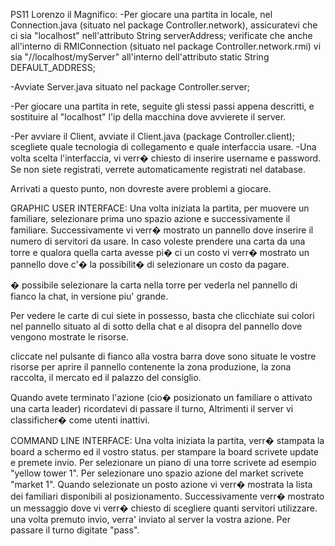PS11 Lorenzo il Magnifico:
-Per giocare una partita in locale, nel Connection.java (situato nel package Controller.network),
assicuratevi che ci sia "localhost" nell'attributo String serverAddress;
verificate che anche all'interno di RMIConnection (situato nel package Controller.network.rmi) vi sia "//localhost/myServer"
all'interno dell'attributo static String DEFAULT_ADDRESS;

-Avviate Server.java situato nel package Controller.server;

-Per giocare una partita in rete, seguite gli stessi passi appena descritti, e sostituire al "localhost" l'ip della macchina dove avvierete il server.

-Per avviare il Client, avviate il Client.java (package Controller.client); scegliete quale tecnologia di collegamento e quale interfaccia usare.
-Una volta scelta l'interfaccia, vi verr� chiesto di inserire username e password. Se non siete registrati, verrete automaticamente registrati nel database.

Arrivati a questo punto, non dovreste avere problemi a giocare.

GRAPHIC USER INTERFACE:
Una volta iniziata la partita, per muovere un familiare, selezionare prima uno spazio azione e successivamente il familiare.
Successivamente vi verr� mostrato un pannello dove inserire il numero di servitori da usare. In caso voleste prendere una carta da una torre
e qualora quella carta avesse pi� ci un costo vi verr� mostrato un pannello dove c'� la possibilit� di selezionare un costo da pagare.

� possibile selezionare la carta nella torre per vederla nel pannello di fianco la chat, in versione piu' grande.

Per vedere le carte di cui siete in possesso, basta che clicchiate sui colori nel pannello situato al di sotto della chat e al disopra del pannello
dove vengono mostrate le risorse.

cliccate nel pulsante di fianco alla vostra barra dove sono situate le vostre risorse per aprire il pannello contenente la zona produzione,
la zona raccolta, il mercato ed il palazzo del consiglio.

Quando avete terminato l'azione (cio� posizionato un familiare o attivato una carta leader) ricordatevi di passare il turno, Altrimenti il server
vi classificher� come utenti inattivi.

COMMAND LINE INTERFACE:
Una volta iniziata la partita, verr� stampata la board a schermo ed il vostro status. per stampare la board scrivete update e premete invio.
Per selezionare un piano di una torre scrivete ad esempio "yellow tower 1". Per selezionare uno spazio azione del market scrivete "market 1".
Quando selezionate un posto azione vi verr� mostrata la lista dei familiari disponibili al posizionamento. Successivamente verr� mostrato un messaggio
dove vi verr� chiesto di scegliere quanti servitori utilizzare. una volta premuto invio, verra' inviato al server la vostra azione.
Per passare il turno digitate "pass".